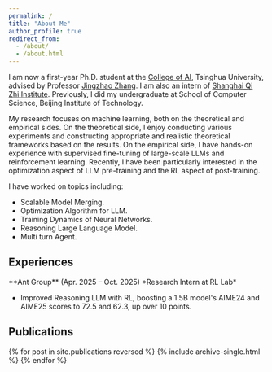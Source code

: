 ```yaml
---
permalink: /
title: "About Me"
author_profile: true
redirect_from: 
  - /about/
  - /about.html
---
```


I am now a first-year Ph.D. student at the [College of AI](https://collegeai.tsinghua.edu.cn/), Tsinghua University, advised by Professor [Jingzhao Zhang](https://scholar.google.com/citations?user=8NudxYsAAAAJ&hl=en&oi=ao). I am also an intern of [Shanghai Qi Zhi Institute](https://www.sqz.ac.cn/). Previously, I did my undergraduate at School of Computer Science, Beijing Institute of Technology.

My research focuses on machine learning, both on the theoretical and empirical sides. On the theoretical side, I enjoy conducting various experiments and constructing appropriate and realistic theoretical frameworks based on the results. On the empirical side, I have hands-on experience with supervised fine-tuning of large-scale LLMs and reinforcement learning. Recently, I have been particularly interested in the optimization aspect of LLM pre-training and the RL aspect of post-training.

I have worked on topics including:
- Scalable Model Merging. 
- Optimization Algorithm for LLM.
- Training Dynamics of Neural Networks.
- Reasoning Large Language Model.
- Multi turn Agent.

<h2 class="section-title">Experiences</h2>
**Ant Group** (Apr. 2025 – Oct. 2025)  
*Research Intern at RL Lab*  

- Improved Reasoning LLM with RL, boosting a 1.5B model's AIME24 and AIME25 scores to 72.5 and 62.3, up over 10 points.

<h2 class="section-title">Publications</h2>
{% for post in site.publications reversed %}
  {% include archive-single.html %}
{% endfor %}
